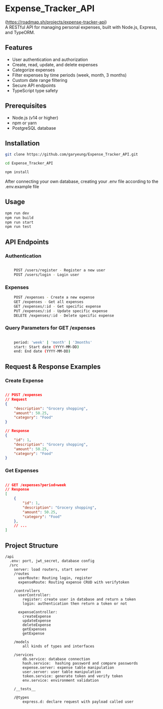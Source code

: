 # Expense_Tracker_API
(https://roadmap.sh/projects/expense-tracker-api)  
A RESTful API for managing personal expenses, built with Node.js, Express, and TypeORM.  

## Features

- User authentication and authorization
- Create, read, update, and delete expenses
- Categorize expenses
- Filter expenses by time periods (week, month, 3 months)
- Custom date range filtering
- Secure API endpoints
- TypeScript type safety

## Prerequisites

- Node.js (v14 or higher)
- npm or yarn
- PostgreSQL database

## Installation 
```sh
git clone https://github.com/garyeung/Expense_Tracker_API.git

cd Expense_Tracker_API

npm install 
```
After connecting your own database, creating your .env file according to the .env.example file

## Usage
```sh
npm run dev
npm run build
npm run start
npm run test
```
## API Endpoints
### Authentication
```sh

    POST /users/register - Register a new user
    POST /users/login - Login user
```

### Expenses
```sh
    POST /expenses - Create a new expense
    GET /expenses - Get all expenses
    GET /expenses/:id - Get specific expense
    PUT /expenses/:id - Update specific expense
    DELETE /expenses/:id - Delete specific expense
```

### Query Parameters for GET /expenses
```sh

    period: 'week' | 'month' | '3months'
    start: Start date (YYYY-MM-DD)
    end: End date (YYYY-MM-DD)
```

## Request & Response Examples
### Create Expense
```json

// POST /expenses
// Request
{
    "description": "Grocery shopping",
    "amount": 50.25,
    "category": "Food"
}

// Response
{
    "id": 1,
    "description": "Grocery shopping",
    "amount": 50.25,
    "category": "Food"
}
```

### Get Expenses
```json

// GET /expenses?period=week
// Response
[
    {
        "id": 1,
        "description": "Grocery shopping",
        "amount": 50.25,
        "category": "Food"
    },
    // ...
]
```

## Project Structure
```
/api
  .env: port, jwt_secret, database config
  /src
    server: load routers, start server 
    /routes
      userRoute: Routing login, register
      expenseRoute: Routing expense CRUD with verifytoken

    /controllers
      userController: 
        register: create user in database and return a token
        login: authentication then return a token or not

      expenseController:
        createExpense
        updateExpense
        deleteExpense
        getExpenses
        getExpense
       
    /models
        all kinds of types and interfaces

    /services
        db.service: database connection 
        hash.service:  hashing password and compare passwords
        expense.server: expense table manipulation
        user.server: user table manipulation
        token.service: generate token and verify token
        env.service: environment validation

    /__tests__

    /@types
        express.d: declare request with payload called user

```


